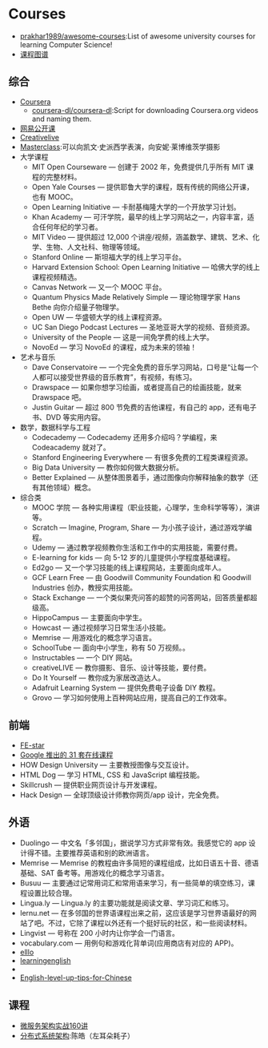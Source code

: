 # Courses

* [prakhar1989/awesome-courses](https://github.com/prakhar1989/awesome-courses):List of awesome university courses for learning Computer Science!
* [课程图谱](http://coursegraph.com/navigation/)

## 综合

-   [Coursera](https://www.coursera.org/)
    - [coursera-dl/coursera-dl](https://github.com/coursera-dl/coursera-dl):Script for downloading Coursera.org videos and naming them.
-   [网易公开课](https://study.163.com)
-   [Creativelive](https://www.creativelive.com/)
-   [Masterclass](https://www.masterclass.com/):可以向凯文·史派西学表演，向安妮·莱博维茨学摄影
-   大学课程
    -   MIT Open Courseware — 创建于 2002 年，免费提供几乎所有 MIT 课程的完整材料。
    -   Open Yale Courses — 提供耶鲁大学的课程，既有传统的网络公开课，也有 MOOC。
    -   Open Learning Initiative — 卡耐基梅隆大学的一个开放学习计划。
    -   Khan Academy — 可汗学院，最早的线上学习网站之一，内容丰富，适合任何年纪的学习者。
    -   MIT Video — 提供超过 12,000 个讲座/视频，涵盖数学、建筑、艺术、化学、生物、人文社科、物理等领域。
    -   Stanford Online — 斯坦福大学的线上学习平台。
    -   Harvard Extension School: Open Learning Initiative — 哈佛大学的线上课程视频精选。
    -   Canvas Network — 又一个 MOOC 平台。
    -   Quantum Physics Made Relatively Simple — 理论物理学家 Hans Bethe 向你介绍量子物理学。
    -   Open UW — 华盛顿大学的线上课程资源。
    -   UC San Diego Podcast Lectures — 圣地亚哥大学的视频、音频资源。
    -   University of the People — 这是一间免学费的线上大学。
    -   NovoEd — 学习 NovoEd 的课程，成为未来的领袖！
-   艺术与音乐
    -   Dave Conservatoire — 一个完全免费的音乐学习网站，口号是“让每一个人都可以接受世界级的音乐教育”，有视频，有练习。
    -   Drawspace — 如果你想学习绘画，或者提高自己的绘画技能，就来 Drawspace 吧。
    -   Justin Guitar — 超过 800 节免费的吉他课程，有自己的 app，还有电子书、DVD 等实用内容。
-   数学，数据科学与工程
    -   Codecademy — Codecademy 还用多介绍吗？学编程，来 Codeacademy 就对了。
    -   Stanford Engineering Everywhere — 有很多免费的工程类课程资源。
    -   Big Data University — 教你如何做大数据分析。
    -   Better Explained — 从整体图景着手，通过图像向你解释抽象的数学（还有其他领域）概念。
-   综合类
    -   MOOC 学院 — 各种实用课程（职业技能，心理学，生命科学等等），演讲等。
    -   Scratch — Imagine, Program, Share — 为小孩子设计，通过游戏学编程。
    -   Udemy — 通过教学视频教你生活和工作中的实用技能，需要付费。
    -   E-learning for kids — 向 5-12 岁的儿童提供小学程度基础课程。
    -   Ed2go — 又一个学习技能的线上课程网站，主要面向成年人。
    -   GCF Learn Free — 由 Goodwill Community Foundation 和 Goodwill Industries 创办，教授实用技能。
    -   Stack Exchange — 一个类似果壳问答的超赞的问答网站，回答质量都超级高。
    -   HippoCampus — 主要面向中学生。
    -   Howcast — 通过视频学习日常生活小技能。
    -   Memrise — 用游戏化的概念学习语言。
    -   SchoolTube — 面向中小学生，称有 50 万视频。。
    -   Instructables — 一个 DIY 网站。
    -   creativeLIVE — 教你摄影、音乐、设计等技能，要付费。
    -   Do It Yourself — 教你成为家居改造达人。
    -   Adafruit Learning System — 提供免费电子设备 DIY 教程。
    -   Grovo — 学习如何使用上百种网站应用，提高自己的工作效率。

## 前端

* [FE-star](https://github.com/FE-star)
* [Google 推出的 31 套在线课程](https://chinagdg.org/2015/12/google-%E6%8E%A8%E5%87%BA%E7%9A%84-31-%E5%A5%97%E5%9C%A8%E7%BA%BF%E8%AF%BE%E7%A8%8B/)
*   HOW Design University — 主要教授图像与交互设计。
*   HTML Dog — 学习 HTML, CSS 和 JavaScript 编程技能。
*   Skillcrush — 提供职业网页设计与开发课程。
*   Hack Design — 全球顶级设计师教你网页/app 设计，完全免费。

## 外语

*   Duolingo — 中文名「多邻国」，据说学习方式非常有效。我感觉它的 app 设计得不错。主要推荐英语和别的欧洲语言。
*   Memrise — Memrise 的教程由许多简短的课程组成，比如日语五十音、德语基础、SAT 备考等。用游戏化的概念学习语言。
*   Busuu — 主要通过记常用词汇和常用语来学习，有一些简单的填空练习，课程设置比较合理。
*   Lingua.ly — Lingua.ly 的主要功能就是阅读文章、学习词汇和练习。
*   lernu.net — 在多邻国的世界语课程出来之前，这应该是学习世界语最好的网站了吧。不过，它除了课程以外还有一个挺好玩的社区，和一些阅读材料。
*   Lingvist — 号称在 200 小时内让你学会一门语言。
*   vocabulary.com — 用例句和游戏化背单词(应用商店有对应的 APP)。
*   [elllo](http://www.elllo.org/)
*   [learningenglish](http://www.bbc.co.uk/learningenglish/)
*   [](http://www.sparknotes.com/)
* [English-level-up-tips-for-Chinese](https://byoungd.gitbooks.io/english-level-up-tips-for-chinese/content/)

## 课程

* [微服务架构实战160讲]()
* [分布式系统架构]():陈皓（左耳朵耗子）

